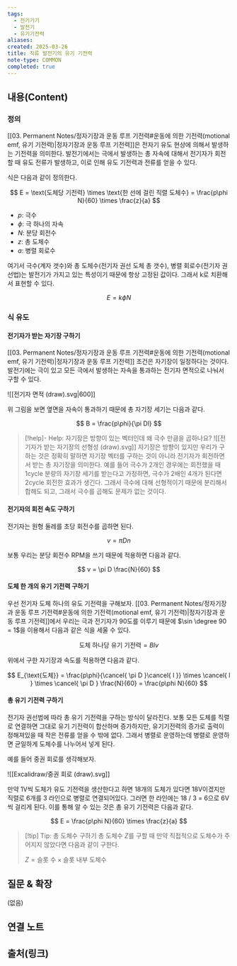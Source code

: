 ```yaml
---
tags:
  - 전기기기
  - 발전기
  - 유기기전력
aliases: 
created: 2025-03-26
title: 직류 발전기의 유기 기전력
note-type: COMMON
completed: true
---
```


## 내용(Content)

### 정의

 [[03. Permanent Notes/정자기장과 운동 루프 기전력#운동에 의한 기전력(motional emf, 유기 기전력)|정자기장과 운동 루프 기전력]]은 전자기 유도 현상에 의해서 발생하는 기전력을 의미한다. 발전기에서는 극에서 발생하는 총 자속에 대해서 전기자가 회전할 때 유도 전류가 발생하고, 이로 인해 유도 기전력과 전류를 얻을 수 있다.
 
 식은 다음과 같이 정의한다.

$$
E = \text{도체당 기전력} \times \text{한 선에 걸린 직렬 도체수} = \frac{p\phi N}{60} \times \frac{z}{a}
$$

- $p$: 극수
- $\phi$: 극 하나의 자속
- $N$: 분당 회전수
- $z$: 총 도체수
- $a$: 병렬 회로수

여기서 극수(계자 갯수)와 총 도체수(전기자 권선 도체 총 갯수), 병렬 회로수(전기자 권선법)는 발전기가 가지고 있는 특성이기 때문에 항상 고정된 값이다. 그래서 k로 치환해서 표현할 수 있다.

$$
E = k \phi N
$$

### 식 유도

#### 전기자가 받는 자기장 구하기

[[03. Permanent Notes/정자기장과 운동 루프 기전력#운동에 의한 기전력(motional emf, 유기 기전력)|정자기장과 운동 루프 기전력]] 조건은 자기장이 일정하다는 것이다. 발전기에는 극이 있고 모든 극에서 발생하는 자속을 통과하는 전기자 면적으로 나눠서 구할 수 있다.

![[전기자 면적 (draw).svg|600]]

위 그림을 보면 옆면을 자속이 통과하기 때문에 총 자기장 세기는 다음과 같다.

$$
B = \frac{p\phi}{\pi Dl}
$$

>[!help]- Help: 자기장은 방향이 있는 벡터인데 왜 극수 만큼을 곱하나요?
>![[전기자가 받는 자기장의 선형성 (draw).svg]]
> 자기장은 방향이 있지만 우리가 구하는 것은 정확히 말하면 자기장 벡터를 구하는 것이 아니라 전기자가 회전하면서 받는 총 자기장을 의미한다. 예를 들어 극수가 2개인 경우에는 회전했을 때 1cycle 분량의 자기장 세기를 받는다고 가정하면, 극수가 2배인 4개가 된다면 2cycle 회전한 효과가 생긴다. 그래서 극수에 대해 선형적이기 때문에 분리해서 합해도 되고, 그래서 극수를 곱해도 문제가 없는 것이다.

#### 전기자의 회전 속도 구하기

전기자는 원형 둘레를 초당 회전수를 곱하면 된다.

$$
v = \pi D n
$$

보통 우리는 분당 회전수 RPM을 쓰기 때문에 적용하면 다음과 같다.

$$
v = \pi D \frac{N}{60}
$$

#### 도체 한 개의 유기 기전력 구하기

우선 전기자 도체 하나의 유도 기전력을 구해보자.  [[03. Permanent Notes/정자기장과 운동 루프 기전력#운동에 의한 기전력(motional emf, 유기 기전력)|정자기장과 운동 루프 기전력]]에서 우리는 극과 전기자가 90도를 이루기 때문에 $\sin \degree 90 = 1$을 이용해서 다음과 같은 식을 세울 수 있다.

$$
\text{도체 하나당 유기 기전력} = Blv
$$

위에서 구한 자기장과 속도를 적용하면 다음과 같다.

$$
E_{\text{도체}} = \frac{p\phi}{\cancel{ \pi D }\cancel{ l }} \times \cancel{ l } \times \cancel{ \pi D } \frac{N}{60} = \frac{p\phi N}{60}
$$

#### 총 유기 기전력 구하기

전기자 권선법에 따라 총 유기 기전력을 구하는 방식이 달라진다. 보통 모든 도체를 직렬로 연결하면 그대로 유기 기전력이 합산하며 증가하지만, 유기기전력의 증가로 출력이 정해져있을 때 작은 전류를 얻을 수 밖에 없다. 그래서 병렬로 운영하는데 병렬로 운영하면 균일하게 도체수를 나누어서 넣게 된다.

예를 들어 중권 회로를 생각해보자.

![[Excalidraw/중권 회로 (draw).svg]]


만약 1V씩 도체가 유도 기전력을 생산한다고 하면 18개의 도체가 있다면 18V이겠지만 직렬로 6개를 3 라인으로 병렬로 연결되어있다. 그러면 한 라인에는 18 / 3 = 6으로 6V씩 걸리게 된다. 이를 통해 알 수 있는 것은 총 유기 기전력은 다음과 같다.

$$
E = \frac{p\phi N}{60} \times \frac{z}{a}
$$

>[!tip] Tip: 총 도체수 구하기
>총 도체수 $Z$를 구할 때 만약 직접적으로 도체수가 주어지지 않았다면 다음과 같이 구한다.
>
>$Z = \text{슬롯 수} \times \text{슬롯 내부 도체수}$
>


## 질문 & 확장

(없음)

## 연결 노트

## 출처(링크)

